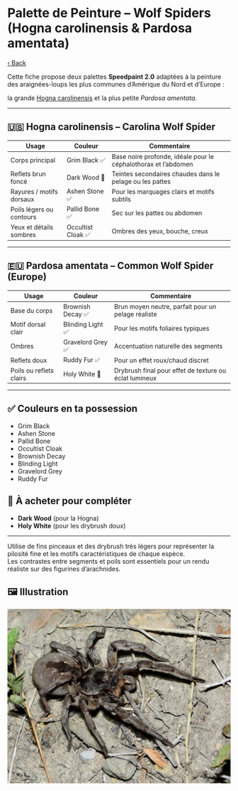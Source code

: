 # Palette de Peinture – Wolf Spiders (Hogna carolinensis & Pardosa amentata)

[‹ Back](../index.md)

Cette fiche propose deux palettes **Speedpaint 2.0** adaptées à la peinture des araignées-loups les plus communes d’Amérique du Nord et d’Europe :

la grande [Hogna carolinensis](https://en.wikipedia.org/wiki/Hogna_carolinensis) et la plus petite _Pardosa amentata_.

---

## 🇺🇸 Hogna carolinensis – Carolina Wolf Spider

| Usage                    | Couleur            | Commentaire                                                    |
| ------------------------ | ------------------ | -------------------------------------------------------------- |
| Corps principal          | Grim Black ✅      | Base noire profonde, idéale pour le céphalothorax et l’abdomen |
| Reflets brun foncé       | Dark Wood 🛒       | Teintes secondaires chaudes dans le pelage ou les pattes       |
| Rayures / motifs dorsaux | Ashen Stone ✅     | Pour les marquages clairs et motifs subtils                    |
| Poils légers ou contours | Pallid Bone ✅     | Sec sur les pattes ou abdomen                                  |
| Yeux et détails sombres  | Occultist Cloak ✅ | Ombres des yeux, bouche, creux                                 |

---

## 🇪🇺 Pardosa amentata – Common Wolf Spider (Europe)

| Usage                   | Couleur           | Commentaire                                            |
| ----------------------- | ----------------- | ------------------------------------------------------ |
| Base du corps           | Brownish Decay ✅ | Brun moyen neutre, parfait pour un pelage réaliste     |
| Motif dorsal clair      | Blinding Light ✅ | Pour les motifs foliaires typiques                     |
| Ombres                  | Gravelord Grey ✅ | Accentuation naturelle des segments                    |
| Reflets doux            | Ruddy Fur ✅      | Pour un effet roux/chaud discret                       |
| Poils ou reflets clairs | Holy White 🛒     | Drybrush final pour effet de texture ou éclat lumineux |

---

## ✅ Couleurs en ta possession

- Grim Black
- Ashen Stone
- Pallid Bone
- Occultist Cloak
- Brownish Decay
- Blinding Light
- Gravelord Grey
- Ruddy Fur

## 🛒 À acheter pour compléter

- **Dark Wood** (pour la Hogna)
- **Holy White** (pour les drybrush doux)

---

Utilise de fins pinceaux et des drybrush très légers pour représenter la pilosité fine et les motifs caractéristiques de chaque espèce.  
Les contrastes entre segments et poils sont essentiels pour un rendu réaliste sur des figurines d’arachnides.

## 🖼️ Illustration

![Illustration](wolf-spider.jpg)
